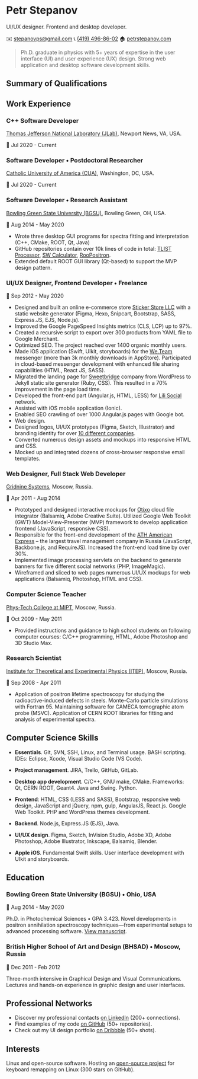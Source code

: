 Petr Stepanov
=============

UI/UX designer. Frontend and desktop developer.

 ✉️ [stepanovps@gmail.com](mailto:stepanovps@gmail.com)
 📞 [(419) 496-86-02](tel:+14194968602)
 🏠 [petrstepanov.com](https://petrstepanov.com/)

> Ph.D. graduate in physics with 5+ years of expertise in the user interface (UI) and user experience (UX) design. Strong web application and desktop software development skills.

Summary of Qualifications
-------------------------


Work Experience
---------------

### C++ Software Developer

[Thomas Jefferson National Laboratory (JLab)](https://www.jlab.org/), Newport News, VA, USA.

📅 Jul 2020 - Current


### Software Developer • Postdoctoral Researcher

[Catholic University of America (CUA)](https://www.catholic.edu/index.html), Washington, DC, USA.

📅 Jul 2020 - Current


### Software Developer • Research Assistant

[Bowling Green State University (BGSU)](https://www.bgsu.edu/), Bowling Green, OH, USA.

📅 Aug 2014 - May 2020

* Wrote three desktop GUI programs for spectra fitting and interpretation (C++, CMake, ROOT, Qt, Java)
* GitHub repositories contain over 10k lines of code in total: [TLIST Processor](https://github.com/petrstepanov/tlist-processor), [SW Calculator](https://github.com/petrstepanov/sw-calculator), [RooPositron](https://github.com/petrstepanov/roopositron).
* Extended default ROOT GUI library (Qt-based) to support the MVP design pattern.

### UI/UX Designer, Frontend Developer • Freelance

📅 Sep 2012 - May 2020

* Designed and built an online e-commerce store [Sticker Store LLC](https://bimmersticker.store/) with a static website generator (Figma, Hexo, Snipcart, Bootstrap, SASS, Express.JS, EJS, Node.js).
* Improved the Google PageSpeed Insights metrics (CLS, LCP) up to 97%.
* Created a recursive script to export over 300 products from YAML file to Google Merchant.
* Optimized SEO. The project reached over 1400 organic monthly users.
* Made iOS application (Swift, UIkit, storyboards) for the [We.Team](https://we.team/en/) messenger (more than 3k monthly downloads in AppStore). Participated in cloud-based messenger development with enhanced file sharing capabilities (HTML, React JS, SASS).
* Migrated the landing page for [Sweetbridge](https://sweetbridge.com/) company from WordPress to Jekyll static site generator (Ruby, CSS). This resulted in a 70% improvement in the page load time.
* Developed the front-end part (Angular.js, HTML, LESS) for [Lili Social](https://myli.li/) network.
* Assisted with iOS mobile application (Ionic).
* Enabled SEO crawling of over 1000 Angular.js pages with Google bot.
* Web design.
* Designed logos, UI/UX prototypes (Figma, Sketch, Illustrator) and branding identity for over [10 different companies](https://dribbble.com/petrstepanov).
* Converted numerous design assets and mockups into responsive HTML and CSS.
* Mocked up and integrated dozens of cross-browser responsive email templates.

### Web Designer, Full Stack Web Developer

[Gridnine Systems](https://gridnine.com/), Moscow, Russia.

📅 Apr 2011 - Aug 2014

* Prototyped and designed interactive mockups for [Otixo](https://we.team/en/) cloud file integrator (Balsamiq, Adobe Creative Suite). Utilized Google Web Toolkit (GWT) Model-View-Presenter (MVP) framework to develop application frontend (JavaScript, responsive CSS).
* Responsible for the front-end development of the [ATH American Express](https://www.ath.ru/english/) – the largest travel management company in Russia (JavaScript, Backbone.js, and RequireJS). Increased the front-end load time by over 30%.
* Implemented image processing servlets on the backend to generate banners for five different social networks (PHP, ImageMagic).
* Wireframed and sliced to web pages numerous UI/UX mockups for web applications (Balsamiq, Photoshop, HTML and CSS).

### Computer Science Teacher

[Phys-Tech College at MIPT](https://mipt.ru/english/), Moscow, Russia.

📅 Oct 2009 - May 2011

* Provided instructions and guidance to high school students on following computer courses: C/C++ programming, HTML, Adobe Photoshop and 3D Studio Max.

### Research Scientist

[Institute for Theoretical and Experimental Physics (ITEP)](https://en.wikipedia.org/wiki/ITEP), Moscow, Russia.

📅 Sep 2008 - Apr 2011

* Application of positron lifetime spectroscopy for studying the radioactive-induced defects in steels. Monte-Carlo particle simulations with Fortran 95. Maintaining software for CAMECA tomographic atom probe (MSVC). Application of CERN ROOT libraries for fitting and analysis of experimental spectra.


Computer Science Skills
-----------------------

* **Essentials**. Git, SVN, SSH, Linux, and Terminal usage. BASH scripting. IDEs: Eclipse, Xcode, Visual Studio Code (VS Code). 
* **Project management**. JIRA, Trello, GitHub, GitLab.

* **Desktop app development**. C/C++, GNU make, CMake. Frameworks: Qt, CERN ROOT, Geant4. Java and Swing. Python.

* **Frontend**: HTML, CSS (LESS and SASS), Bootstrap, responsive web design, JavaScript and jQuery, npm, gulp, AngularJS, React.js. Google Web Toolkit. PHP and WordPress themes development.

* **Backend**. Node.js, Express.JS (EJS), Java.

* **UI/UX design**. Figma, Sketch, InVision Studio, Adobe XD, Adobe Photoshop, Adobe Illustrator, Inkscape, Balsamiq, Blender.

* **Apple iOS**. Fundamental Swift skills. User interface development with UIkit and storyboards.


Education
---------

### Bowling Green State University (BGSU) • Ohio, USA

📅 Aug 2014 - May 2020

Ph.D. in Photochemical Sciences • GPA 3.423. Novel developments in positron annihilation spectroscopy techniques—from experimental setups to advanced processing software. [View manuscript](https://petrstepanov.com/static/petr-stepanov-dissertation-latest.pdf).

### British Higher School of Art and Design (BHSAD) • Moscow, Russia

📅 Dec 2011 - Feb 2012

Three-month intensive in Graphical Design and Visual Communications. Lectures and hands-on experience in graphic design and user interfaces.



Professional Networks
---------------------

* Discover my professional contacts [on LinkedIn](https://www.linkedin.com/in/petrstepanov/en/) (200+ connections).
* Find examples of my code [on GitHub](https://github.com/petrstepanov/) (50+ repositories).
* Check out my UI design portfolio [on Dribbble](https://dribbble.com/petrstepanov) (50+ shots).


Interests
---------

Linux and open-source software. Hosting an [open-source project](https://github.com/petrstepanov/gnome-macos-remap) for keyboard remapping on Linux (300 stars on GitHub).